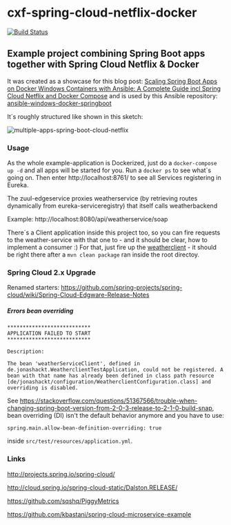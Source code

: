 cxf-spring-cloud-netflix-docker
======================================================================================
[![Build Status](https://travis-ci.org/jonashackt/cxf-spring-cloud-netflix-docker.svg?branch=master)](https://travis-ci.org/jonashackt/cxf-spring-cloud-netflix-docker)

## Example project combining Spring Boot apps together with Spring Cloud Netflix &amp; Docker

It was created as a showcase for this blog post: [Scaling Spring Boot Apps on Docker Windows Containers with Ansible: A Complete Guide incl Spring Cloud Netflix and Docker Compose](https://blog.codecentric.de/en/2017/05/ansible-docker-windows-containers-scaling-spring-cloud-netflix-docker-compose/) and is used by this Ansible repository: [ansible-windows-docker-springboot](https://github.com/jonashackt/ansible-windows-docker-springboot)

It´s roughly structured like shown in this sketch:

![multiple-apps-spring-boot-cloud-netflix](https://blog.codecentric.de/files/2017/05/multiple-apps-spring-boot-cloud-netflix-768x543.png)

### Usage

As the whole example-application is Dockerized, just do a `docker-compose up -d` and all apps will be started for you. Run a `docker ps` to see what´s going on. Then enter http://localhost:8761/ to see all Services registering in Eureka.

The zuul-edgeservice proxies weatherservice (by retrieving routes dynamically from eureka-serviceregistry) that itself calls weatherbackend

Example: http://localhost:8080/api/weatherservice/soap

There´s a Client application inside this project too, so you can fire requests to the weather-service with that one to - and it should be clear, how to implement a consumer :) For that, just fire up the [weatherclient](https://github.com/jonashackt/cxf-spring-cloud-netflix-docker/tree/master/weatherclient) - it should be right there after a `mvn clean package` ran inside the root directoy.


### Spring Cloud 2.x Upgrade

Renamed starters: https://github.com/spring-projects/spring-cloud/wiki/Spring-Cloud-Edgware-Release-Notes

##### Errors bean overriding

```
***************************
APPLICATION FAILED TO START
***************************

Description:

The bean 'weatherServiceClient', defined in de.jonashackt.WeatherclientTestApplication, could not be registered. A bean with that name has already been defined in class path resource [de/jonashackt/configuration/WeatherclientConfiguration.class] and overriding is disabled.

```

See https://stackoverflow.com/questions/51367566/trouble-when-changing-spring-boot-version-from-2-0-3-release-to-2-1-0-build-snap, 
bean overriding (DI) isn't the default behavior anymore and you have to use:

```
spring.main.allow-bean-definition-overriding: true
```

inside `src/test/resources/application.yml`.

### Links

http://projects.spring.io/spring-cloud/

http://cloud.spring.io/spring-cloud-static/Dalston.RELEASE/

https://github.com/sqshq/PiggyMetrics

https://github.com/kbastani/spring-cloud-microservice-example